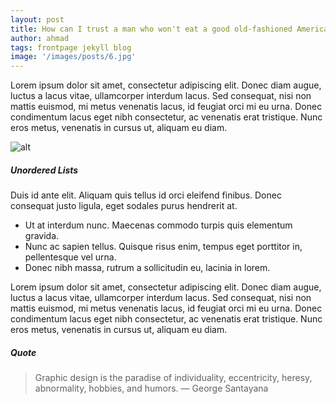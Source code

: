 ```yaml
---
layout: post
title: How can I trust a man who won't eat a good old-fashioned American
author: ahmad
tags: frontpage jekyll blog
image: '/images/posts/6.jpg'
---
```


Lorem ipsum dolor sit amet, consectetur adipiscing elit. Donec diam augue, luctus a lacus vitae, ullamcorper interdum lacus. Sed consequat, nisi non mattis euismod, mi metus venenatis lacus, id feugiat orci mi eu urna. Donec condimentum lacus eget nibh consectetur, ac venenatis erat tristique. Nunc eros metus, venenatis in cursus ut, aliquam eu diam.

![alt](https://images.unsplash.com/photo-1433785567155-bf5530cab72c?ixlib=rb-0.3.5&q=80&fm=jpg&crop=entropy&w=1080&fit=max&s=1348aea714b9493fa61a09a8c01113e6)

##### Unordered Lists

Duis id ante elit. Aliquam quis tellus id orci eleifend finibus. Donec consequat justo ligula, eget sodales purus hendrerit at.

* Ut at interdum nunc. Maecenas commodo turpis quis elementum gravida.
*    Nunc ac sapien tellus. Quisque risus enim, tempus eget porttitor in, pellentesque vel urna.
*    Donec nibh massa, rutrum a sollicitudin eu, lacinia in lorem.

Lorem ipsum dolor sit amet, consectetur adipiscing elit. Donec diam augue, luctus a lacus vitae, ullamcorper interdum lacus. Sed consequat, nisi non mattis euismod, mi metus venenatis lacus, id feugiat orci mi eu urna. Donec condimentum lacus eget nibh consectetur, ac venenatis erat tristique. Nunc eros metus, venenatis in cursus ut, aliquam eu diam.

##### Quote

> Graphic design is the paradise of individuality, eccentricity, heresy, abnormality, hobbies, and humors. — George Santayana

